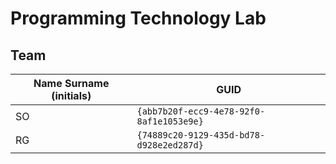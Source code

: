 # Programming Technology Lab

## Team

| Name Surname (initials) | GUID                                     |
| ----------------------- | ---------------------------------------- |
| SO                      | `{abb7b20f-ecc9-4e78-92f0-8af1e1053e9e}` |
| RG		          | `{74889c20-9129-435d-bd78-d928e2ed287d}` |